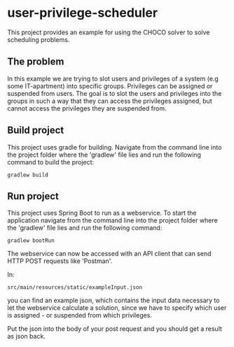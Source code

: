 # user-privilege-scheduler
This project provides an example for using the CHOCO solver to solve scheduling problems.

## The problem
In this example we are trying to slot users and privileges of a system (e.g some IT-apartment) into specific groups. 
Privileges can be assigned or suspended from users.
The goal is to slot the users and privileges into the groups in such a way that they can access the privileges assigned,
but cannot access the privileges they are suspended from.

## Build project
This project uses gradle for building.
Navigate from the command line into the project folder where the 'gradlew' file lies and run the following command to build the project:

```
gradlew build
```

## Run project
This project uses Spring Boot to run as a webservice. To start the application navigate from the command line into the project folder where the 'gradlew' file lies 
and run the following command:

```
gradlew bootRun
```
The webservice can now be accessed with an API client that can send HTTP POST requests like 'Postman'. 

In:
```
src/main/resources/static/exampleInput.json
```
you can find an example json, which contains the input data necessary to let the webservice calculate a solution, since we have to
specify which user is assigned - or suspended from which privileges.

Put the json into the body of your post request and you should get a result as json back.
